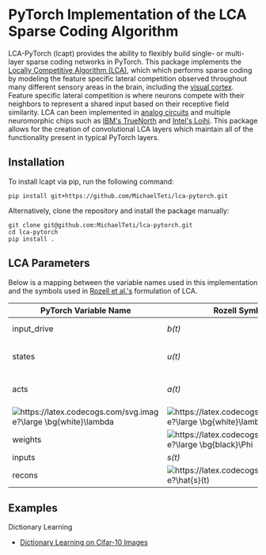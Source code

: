 
# PyTorch Implementation of the LCA Sparse Coding Algorithm

LCA-PyTorch (lcapt) provides the ability to flexibly build single- or multi-layer sparse coding networks in PyTorch. 
This package implements the [Locally Competitive Algorithm (LCA)](https://www.ece.rice.edu/~eld1/papers/Rozell08.pdf), which
which performs sparse coding by modeling the feature specific lateral competition observed throughout many
different sensory areas in the brain, including the [visual cortex](https://www.nature.com/articles/s41586-019-0997-6).
Feature specific lateral competition is where neurons compete with their neighbors to represent a shared input based on their receptive field similarity.
LCA can been implemented in [analog circuits](https://patentimages.storage.googleapis.com/30/8f/6e/5d9da903f0d635/US7783459.pdf) and
multiple neuromorphic chips such as [IBM's TrueNorth](https://www.frontiersin.org/articles/10.3389/fnins.2019.00754/full) and 
[Intel's Loihi](https://ieeexplore.ieee.org/abstract/document/9325356?casa_token=0kxjP50T3IIAAAAA:EOCnIf4-fMYowF7HgTLo0UQyKLWbrWW7VnOT1TZ2DI0U_cUCBYBQv1GN8r49LtISezWQ--A). This package allows for the creation of convolutional LCA layers which
maintain all of the functionality present in typical PyTorch layers.

## Installation  

To install lcapt via pip, run the following command:

```
pip install git+https://github.com/MichaelTeti/lca-pytorch.git
```

Alternatively, clone the repository and install the package manually:

```
git clone git@github.com:MichaelTeti/lca-pytorch.git
cd lca-pytorch
pip install .
```

## LCA Parameters

Below is a mapping between the variable names used in this implementation and the symbols used in [Rozell et al.'s](https://www.ece.rice.edu/~eld1/papers/Rozell08.pdf) formulation of LCA.

| **PyTorch Variable Name** | **Rozell Symbol** | **Description** |
| --- | --- | --- |
| input_drive | *b(t)* | Drive from the inputs/stimulus |
| states | *u(t)* | Internal state/membrane potential |
| acts | *a(t)* | Code/Representation or External Communication |
| <img src="https://latex.codecogs.com/svg.image?\large&space;\bg{black}\lambda" title="https://latex.codecogs.com/svg.image?\large \bg{white}\lambda" /> | <img src="https://latex.codecogs.com/svg.image?\large&space;\bg{white}\lambda" title="https://latex.codecogs.com/svg.image?\large \bg{white}\lambda" /> | Transfer function threshold value |
| weights | <img src="https://latex.codecogs.com/svg.image?\large&space;\bg{black}\Phi" title="https://latex.codecogs.com/svg.image?\large \bg{black}\Phi" /> | Dictionary/Features |
| inputs | *s(t)* | Input data |
| recons | <img src="https://latex.codecogs.com/svg.image?\hat{s}(t)" title="https://latex.codecogs.com/svg.image?\hat{s}(t)" /> | Reconstruction of the input *s(t)* |

## Examples

Dictionary Learning
  * [Dictionary Learning on Cifar-10 Images](https://github.com/MichaelTeti/lca-pytorch/blob/main/examples/builtin_dictionary_learning_cifar.ipynb)
